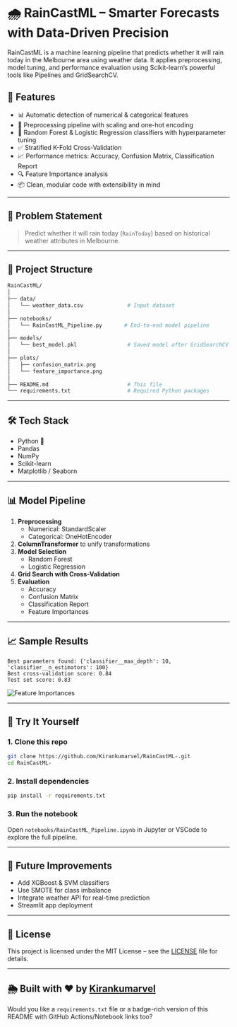 
# 🌧️ RainCastML – Smarter Forecasts with Data-Driven Precision

RainCastML is a machine learning pipeline that predicts whether it will rain today in the Melbourne area using weather data. It applies preprocessing, model tuning, and performance evaluation using Scikit-learn’s powerful tools like Pipelines and GridSearchCV.

## 🚀 Features

- 📊 Automatic detection of numerical & categorical features
- 🧼 Preprocessing pipeline with scaling and one-hot encoding
- 🌲 Random Forest & Logistic Regression classifiers with hyperparameter tuning
- ✅ Stratified K-Fold Cross-Validation
- 📈 Performance metrics: Accuracy, Confusion Matrix, Classification Report
- 🔍 Feature Importance analysis
- 📦 Clean, modular code with extensibility in mind

---

## 🧠 Problem Statement

> Predict whether it will rain today (`RainToday`) based on historical weather attributes in Melbourne.

---

## 📁 Project Structure

```bash
RainCastML/
│
├── data/
│   └── weather_data.csv              # Input dataset
│
├── notebooks/
│   └── RainCastML_Pipeline.py       # End-to-end model pipeline
│
├── models/
│   └── best_model.pkl                # Saved model after GridSearchCV (optional)
│
├── plots/
│   ├── confusion_matrix.png
│   └── feature_importance.png
│
├── README.md                         # This file
└── requirements.txt                  # Required Python packages
```

---

## 🛠️ Tech Stack

- Python 🐍
- Pandas
- NumPy
- Scikit-learn
- Matplotlib / Seaborn

---

## 📊 Model Pipeline

1. **Preprocessing**
   - Numerical: StandardScaler
   - Categorical: OneHotEncoder
2. **ColumnTransformer** to unify transformations
3. **Model Selection**
   - Random Forest
   - Logistic Regression
4. **Grid Search with Cross-Validation**
5. **Evaluation**
   - Accuracy
   - Confusion Matrix
   - Classification Report
   - Feature Importances

---

## 📈 Sample Results

```text
Best parameters found: {'classifier__max_depth': 10, 'classifier__n_estimators': 100}
Best cross-validation score: 0.84
Test set score: 0.83
```

![Feature Importances](plots/feature_importance.png)

---

## 🧪 Try It Yourself

### 1. Clone this repo

```bash
git clone https://github.com/Kirankumarvel/RainCastML-.git
cd RainCastML-
```

### 2. Install dependencies

```bash
pip install -r requirements.txt
```

### 3. Run the notebook

Open `notebooks/RainCastML_Pipeline.ipynb` in Jupyter or VSCode to explore the full pipeline.

---

## 🤖 Future Improvements

- Add XGBoost & SVM classifiers
- Use SMOTE for class imbalance
- Integrate weather API for real-time prediction
- Streamlit app deployment

---

## 📌 License

This project is licensed under the MIT License – see the [LICENSE](LICENSE) file for details.

---

## 🌦️ Built with ❤️ by [Kirankumarvel](https://github.com/Kirankumarvel)

Would you like a `requirements.txt` file or a badge-rich version of this README with GitHub Actions/Notebook links too?
